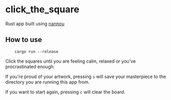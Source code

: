 # click_the_square

Rust app built using [nannou](https://github.com/nannou-org/nannou)

## How to use

```shell
	cargo run --release
```

Click the squares until you are feeling calm, relaxed or you've procrastinated enough.

If you're proud of your artwork, pressing `s` will save your masterpiece to the directory you are running this app from.

If you want to start again, pressing `c` will clear the board.

